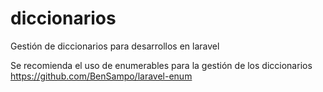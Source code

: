 # diccionarios
Gestión de diccionarios para desarrollos en laravel

Se recomienda el uso de enumerables para la gestión de los diccionarios
https://github.com/BenSampo/laravel-enum
